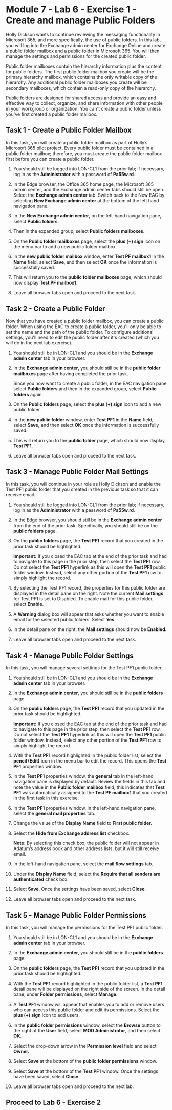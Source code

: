 # Module 7 - Lab 6 - Exercise 1 - Create and manage Public Folders

Holly Dickson wants to continue reviewing the messaging functionality in
Microsoft 365, and more specifically, the use of public folders. In this lab,
you will log into the Exchange admin center for Exchange Online and create a
public folder mailbox and a public folder in Microsoft 365. You will then manage the settings and permissions for the created public folder.

Public folder mailboxes contain the hierarchy information plus the content for
public folders. The first public folder mailbox you create will be the primary
hierarchy mailbox, which contains the only writable copy of the hierarchy. Any
additional public folder mailboxes you create will be secondary mailboxes, which
contain a read-only copy of the hierarchy.

Public folders are designed for shared access and provide an easy and effective
way to collect, organize, and share information with other people in your
workgroup or organization. You can't create a public folder unless you've first
created a public folder mailbox.

## Task 1 - Create a Public Folder Mailbox

In this task, you will create a public folder mailbox as part of Holly’s
Microsoft 365 pilot project. Every public folder must be contained in a public
folder mailbox; therefore, you must create the public folder mailbox first
before you can create a public folder.

1. You should still be logged into LON-CL1 from the prior lab; if necessary,
    log in as the **Administrator** with a password of **Pa55w.rd**.

2. In the Edge browser, the Office 365 home page, the Microsoft 365 admin center, and the Exchange admin center tabs should still be open. Select the **Exchange admin center** tab. Switch back to the New EAC by selecting **New Exchange admin center** at the bottom of the left hand navigation pane.

3. In the **New Exchange admin center**, on the left-hand navigation pane, select **Public folders**.

4. Then in the expanded group, select **Public folders mailboxes**.

5. On the **Public folder mailboxes** page, select the **plus (+) sign** icon on the menu bar to add a new public folder mailbox.

6. In the **new public folder mailbox** window, enter **Test PF mailbox1** in
    the **Name** field, select **Save**, and then select **OK** once the
    information is successfully saved.

7. This will return you to the **public folder mailboxes** page, which should
    now display **Test PF mailbox1**.

8. Leave all browser tabs open and proceed to the next task.

## Task 2 - Create a Public Folder

Now that you have created a public folder mailbox, you can create a public
folder. When using the EAC to create a public folder, you'll only be able to set
the name and the path of the public folder. To configure additional settings,
you'll need to edit the public folder after it's created (which you will do in
the next lab exercise).

1. You should still be in LON-CL1 and you should be in the **Exchange admin
    center** tab in your browser.

2. In the **Exchange admin center**, you should still be in the **public folder mailboxes** page after having completed the prior task.  

    Since you now want to create a public folder, in the EAC navigation pane select **Public folders** and then in the expanded group, select **Public folders** again.

3. On the **Public folders** page, select the **plus (+) sign** icon to add a  new public folder.

4. In the **new public folder** window, enter **Test PF1** in the **Name**
    field, select **Save,** and then select **OK** once the information is
    successfully saved.

5. This will return you to the **public folder** page, which should now display
    **Test PF1**.

6. Leave all browser tabs open and proceed to the next task.

## Task 3 - Manage Public Folder Mail Settings

In this task, you will continue in your role as Holly Dickson and enable the
Test PF1 public folder that you created in the previous task so that it can
receive email.

1. You should still be logged into LON-CL1 from the prior lab; if necessary,
    log in as the **Administrator** with a password of **Pa55w.rd**.

2. In the Edge browser, you should still be in the **Exchange admin center** from the end of the prior task. Specifically, you should still be on the **public folders** page.

3. On the **public folders** page, the **Test PF1** record that you created in the prior task should be highlighted.  

    **Important:** If you closed the EAC tab at the end of the prior task and had to navigate to this page in the prior step, then select the **Test PF1** row. Do not select the **Test PF1** hyperlink as this will open the **Test PF1** public folder window. Instead, select any other portion of the **Test PF1** row to simply highlight the record.

4. By selecting the Test PF1 record, the properties for this public folder are
    displayed in the detail pane on the right. Note the current **Mail
    settings** for Test PF1 is set to Disabled. To enable mail for this public
    folder, select **Enable**.

5. A **Warning** dialog box will appear that asks whether you want to enable
    email for the selected public folders. Select **Yes**.

6. In the detail pane on the right, the **Mail settings** should now be
    **Enabled.**

7. Leave all browser tabs open and proceed to the next task.

## Task 4 - Manage Public Folder Settings

In this task, you will manage several settings for the Test PF1 public folder.

1. You should still be in LON-CL1 and you should be in the **Exchange admin
    center** tab in your browser.

2. In the **Exchange admin center**, you should still be in the **public folders** page.

3. On the **public folders** page, the **Test PF1** record that you updated in the prior task should be highlighted.  

    **Important:** If you closed the EAC tab at the end of the prior task and
    had to navigate to this page in the prior step, then select the **Test PF1**
    row. Do not select the **Test PF1** hyperlink as this will open the **Test
    PF1** public folder window. Instead, select any other portion of the **Test
    PF1** row to simply highlight the record.

4. With the **Test PF1** record highlighted in the public folder list, select
    the **pencil (Edit)** icon in the menu bar to edit the record. This opens
    the **Test PF1** properties window.

5. In the **Test PF1** properties window, the **general** tab in the left-hand
    navigation pane is displayed by default. Review the fields in this tab and
    note the value in the **Public folder mailbox** field; this indicates that
    **Test PF1** was automatically assigned to the **Test PF mailbox1** that you
    created in the first task in this exercise.

6. In the **Test PF1** properties window, in the left-hand navigation pane,
    select the **general mail properties** tab.

7. Change the value of the **Display Name** field to **First public folder.**

8. Select the **Hide from Exchange address list** checkbox.  

    **Note:** By selecting this check box, the public folder will not appear in
    Adatum’s address book and other address lists, but it will still receive
    email.

9. In the left-hand navigation pane, select the **mail flow settings** tab.

10. Under the **Display Name** field, select the **Require that all senders are
    authenticated** check box.

11. Select **Save**. Once the settings have been saved, select **Close**.

12. Leave all browser tabs open and proceed to the next task.

## Task 5 - Manage Public Folder Permissions

In this task, you will manage the permissions for the Test PF1 public folder.

1. You should still be in LON-CL1 and you should be in the **Exchange admin
    center** tab in your browser.

2. In the **Exchange admin center**, you should still be in the **public folders** page.

3. On the **public folders** page, the **Test PF1** record that you updated in the prior task should be highlighted.

4. With the **Test PF1** record highlighted in the public folder list, a **Test
    PF1** detail pane will be displayed on the right side of the screen. In the
    detail pane, under **Folder permissions**, select **Manage**.

5. A **Test PF1** window will appear that enables you to add or remove users
    who can access this public folder and edit its permissions. Select the
    **plus (+) sign** icon to add users.

6. In the **public folder permissions** window, select the **Browse** button to
    the right of the **User** field, select **MOD Administrator**, and then select **OK**.

7. Select the drop-down arrow in the **Permission level** field and select
    **Owner.**

8. Select **Save** at the bottom of the **public folder permissions** window.

9. Select **Save** at the bottom of the **Test PF1** window. Once the settings
    have been saved, select **Close**.

10. Leave all browser tabs open and proceed to the next lab.

## Proceed to Lab 6 - Exercise 2
